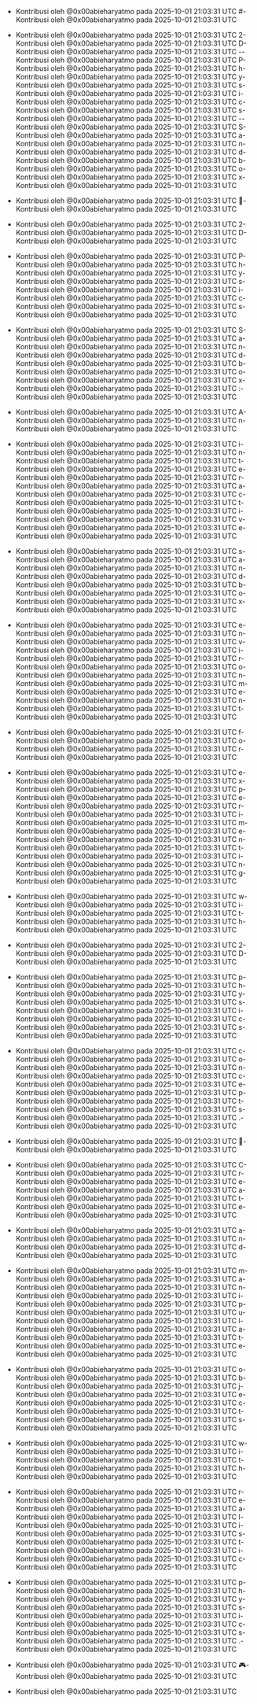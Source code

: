 - Kontribusi oleh @0x00abieharyatmo pada 2025-10-01 21:03:31 UTC
#- Kontribusi oleh @0x00abieharyatmo pada 2025-10-01 21:03:31 UTC
 - Kontribusi oleh @0x00abieharyatmo pada 2025-10-01 21:03:31 UTC
2- Kontribusi oleh @0x00abieharyatmo pada 2025-10-01 21:03:31 UTC
D- Kontribusi oleh @0x00abieharyatmo pada 2025-10-01 21:03:31 UTC
-- Kontribusi oleh @0x00abieharyatmo pada 2025-10-01 21:03:31 UTC
P- Kontribusi oleh @0x00abieharyatmo pada 2025-10-01 21:03:31 UTC
h- Kontribusi oleh @0x00abieharyatmo pada 2025-10-01 21:03:31 UTC
y- Kontribusi oleh @0x00abieharyatmo pada 2025-10-01 21:03:31 UTC
s- Kontribusi oleh @0x00abieharyatmo pada 2025-10-01 21:03:31 UTC
i- Kontribusi oleh @0x00abieharyatmo pada 2025-10-01 21:03:31 UTC
c- Kontribusi oleh @0x00abieharyatmo pada 2025-10-01 21:03:31 UTC
s- Kontribusi oleh @0x00abieharyatmo pada 2025-10-01 21:03:31 UTC
-- Kontribusi oleh @0x00abieharyatmo pada 2025-10-01 21:03:31 UTC
S- Kontribusi oleh @0x00abieharyatmo pada 2025-10-01 21:03:31 UTC
a- Kontribusi oleh @0x00abieharyatmo pada 2025-10-01 21:03:31 UTC
n- Kontribusi oleh @0x00abieharyatmo pada 2025-10-01 21:03:31 UTC
d- Kontribusi oleh @0x00abieharyatmo pada 2025-10-01 21:03:31 UTC
b- Kontribusi oleh @0x00abieharyatmo pada 2025-10-01 21:03:31 UTC
o- Kontribusi oleh @0x00abieharyatmo pada 2025-10-01 21:03:31 UTC
x- Kontribusi oleh @0x00abieharyatmo pada 2025-10-01 21:03:31 UTC

- Kontribusi oleh @0x00abieharyatmo pada 2025-10-01 21:03:31 UTC
🧱- Kontribusi oleh @0x00abieharyatmo pada 2025-10-01 21:03:31 UTC
 - Kontribusi oleh @0x00abieharyatmo pada 2025-10-01 21:03:31 UTC
2- Kontribusi oleh @0x00abieharyatmo pada 2025-10-01 21:03:31 UTC
D- Kontribusi oleh @0x00abieharyatmo pada 2025-10-01 21:03:31 UTC
 - Kontribusi oleh @0x00abieharyatmo pada 2025-10-01 21:03:31 UTC
P- Kontribusi oleh @0x00abieharyatmo pada 2025-10-01 21:03:31 UTC
h- Kontribusi oleh @0x00abieharyatmo pada 2025-10-01 21:03:31 UTC
y- Kontribusi oleh @0x00abieharyatmo pada 2025-10-01 21:03:31 UTC
s- Kontribusi oleh @0x00abieharyatmo pada 2025-10-01 21:03:31 UTC
i- Kontribusi oleh @0x00abieharyatmo pada 2025-10-01 21:03:31 UTC
c- Kontribusi oleh @0x00abieharyatmo pada 2025-10-01 21:03:31 UTC
s- Kontribusi oleh @0x00abieharyatmo pada 2025-10-01 21:03:31 UTC
 - Kontribusi oleh @0x00abieharyatmo pada 2025-10-01 21:03:31 UTC
S- Kontribusi oleh @0x00abieharyatmo pada 2025-10-01 21:03:31 UTC
a- Kontribusi oleh @0x00abieharyatmo pada 2025-10-01 21:03:31 UTC
n- Kontribusi oleh @0x00abieharyatmo pada 2025-10-01 21:03:31 UTC
d- Kontribusi oleh @0x00abieharyatmo pada 2025-10-01 21:03:31 UTC
b- Kontribusi oleh @0x00abieharyatmo pada 2025-10-01 21:03:31 UTC
o- Kontribusi oleh @0x00abieharyatmo pada 2025-10-01 21:03:31 UTC
x- Kontribusi oleh @0x00abieharyatmo pada 2025-10-01 21:03:31 UTC
:- Kontribusi oleh @0x00abieharyatmo pada 2025-10-01 21:03:31 UTC
 - Kontribusi oleh @0x00abieharyatmo pada 2025-10-01 21:03:31 UTC
A- Kontribusi oleh @0x00abieharyatmo pada 2025-10-01 21:03:31 UTC
n- Kontribusi oleh @0x00abieharyatmo pada 2025-10-01 21:03:31 UTC
 - Kontribusi oleh @0x00abieharyatmo pada 2025-10-01 21:03:31 UTC
i- Kontribusi oleh @0x00abieharyatmo pada 2025-10-01 21:03:31 UTC
n- Kontribusi oleh @0x00abieharyatmo pada 2025-10-01 21:03:31 UTC
t- Kontribusi oleh @0x00abieharyatmo pada 2025-10-01 21:03:31 UTC
e- Kontribusi oleh @0x00abieharyatmo pada 2025-10-01 21:03:31 UTC
r- Kontribusi oleh @0x00abieharyatmo pada 2025-10-01 21:03:31 UTC
a- Kontribusi oleh @0x00abieharyatmo pada 2025-10-01 21:03:31 UTC
c- Kontribusi oleh @0x00abieharyatmo pada 2025-10-01 21:03:31 UTC
t- Kontribusi oleh @0x00abieharyatmo pada 2025-10-01 21:03:31 UTC
i- Kontribusi oleh @0x00abieharyatmo pada 2025-10-01 21:03:31 UTC
v- Kontribusi oleh @0x00abieharyatmo pada 2025-10-01 21:03:31 UTC
e- Kontribusi oleh @0x00abieharyatmo pada 2025-10-01 21:03:31 UTC
 - Kontribusi oleh @0x00abieharyatmo pada 2025-10-01 21:03:31 UTC
s- Kontribusi oleh @0x00abieharyatmo pada 2025-10-01 21:03:31 UTC
a- Kontribusi oleh @0x00abieharyatmo pada 2025-10-01 21:03:31 UTC
n- Kontribusi oleh @0x00abieharyatmo pada 2025-10-01 21:03:31 UTC
d- Kontribusi oleh @0x00abieharyatmo pada 2025-10-01 21:03:31 UTC
b- Kontribusi oleh @0x00abieharyatmo pada 2025-10-01 21:03:31 UTC
o- Kontribusi oleh @0x00abieharyatmo pada 2025-10-01 21:03:31 UTC
x- Kontribusi oleh @0x00abieharyatmo pada 2025-10-01 21:03:31 UTC
 - Kontribusi oleh @0x00abieharyatmo pada 2025-10-01 21:03:31 UTC
e- Kontribusi oleh @0x00abieharyatmo pada 2025-10-01 21:03:31 UTC
n- Kontribusi oleh @0x00abieharyatmo pada 2025-10-01 21:03:31 UTC
v- Kontribusi oleh @0x00abieharyatmo pada 2025-10-01 21:03:31 UTC
i- Kontribusi oleh @0x00abieharyatmo pada 2025-10-01 21:03:31 UTC
r- Kontribusi oleh @0x00abieharyatmo pada 2025-10-01 21:03:31 UTC
o- Kontribusi oleh @0x00abieharyatmo pada 2025-10-01 21:03:31 UTC
n- Kontribusi oleh @0x00abieharyatmo pada 2025-10-01 21:03:31 UTC
m- Kontribusi oleh @0x00abieharyatmo pada 2025-10-01 21:03:31 UTC
e- Kontribusi oleh @0x00abieharyatmo pada 2025-10-01 21:03:31 UTC
n- Kontribusi oleh @0x00abieharyatmo pada 2025-10-01 21:03:31 UTC
t- Kontribusi oleh @0x00abieharyatmo pada 2025-10-01 21:03:31 UTC
 - Kontribusi oleh @0x00abieharyatmo pada 2025-10-01 21:03:31 UTC
f- Kontribusi oleh @0x00abieharyatmo pada 2025-10-01 21:03:31 UTC
o- Kontribusi oleh @0x00abieharyatmo pada 2025-10-01 21:03:31 UTC
r- Kontribusi oleh @0x00abieharyatmo pada 2025-10-01 21:03:31 UTC
 - Kontribusi oleh @0x00abieharyatmo pada 2025-10-01 21:03:31 UTC
e- Kontribusi oleh @0x00abieharyatmo pada 2025-10-01 21:03:31 UTC
x- Kontribusi oleh @0x00abieharyatmo pada 2025-10-01 21:03:31 UTC
p- Kontribusi oleh @0x00abieharyatmo pada 2025-10-01 21:03:31 UTC
e- Kontribusi oleh @0x00abieharyatmo pada 2025-10-01 21:03:31 UTC
r- Kontribusi oleh @0x00abieharyatmo pada 2025-10-01 21:03:31 UTC
i- Kontribusi oleh @0x00abieharyatmo pada 2025-10-01 21:03:31 UTC
m- Kontribusi oleh @0x00abieharyatmo pada 2025-10-01 21:03:31 UTC
e- Kontribusi oleh @0x00abieharyatmo pada 2025-10-01 21:03:31 UTC
n- Kontribusi oleh @0x00abieharyatmo pada 2025-10-01 21:03:31 UTC
t- Kontribusi oleh @0x00abieharyatmo pada 2025-10-01 21:03:31 UTC
i- Kontribusi oleh @0x00abieharyatmo pada 2025-10-01 21:03:31 UTC
n- Kontribusi oleh @0x00abieharyatmo pada 2025-10-01 21:03:31 UTC
g- Kontribusi oleh @0x00abieharyatmo pada 2025-10-01 21:03:31 UTC
 - Kontribusi oleh @0x00abieharyatmo pada 2025-10-01 21:03:31 UTC
w- Kontribusi oleh @0x00abieharyatmo pada 2025-10-01 21:03:31 UTC
i- Kontribusi oleh @0x00abieharyatmo pada 2025-10-01 21:03:31 UTC
t- Kontribusi oleh @0x00abieharyatmo pada 2025-10-01 21:03:31 UTC
h- Kontribusi oleh @0x00abieharyatmo pada 2025-10-01 21:03:31 UTC
 - Kontribusi oleh @0x00abieharyatmo pada 2025-10-01 21:03:31 UTC
2- Kontribusi oleh @0x00abieharyatmo pada 2025-10-01 21:03:31 UTC
D- Kontribusi oleh @0x00abieharyatmo pada 2025-10-01 21:03:31 UTC
 - Kontribusi oleh @0x00abieharyatmo pada 2025-10-01 21:03:31 UTC
p- Kontribusi oleh @0x00abieharyatmo pada 2025-10-01 21:03:31 UTC
h- Kontribusi oleh @0x00abieharyatmo pada 2025-10-01 21:03:31 UTC
y- Kontribusi oleh @0x00abieharyatmo pada 2025-10-01 21:03:31 UTC
s- Kontribusi oleh @0x00abieharyatmo pada 2025-10-01 21:03:31 UTC
i- Kontribusi oleh @0x00abieharyatmo pada 2025-10-01 21:03:31 UTC
c- Kontribusi oleh @0x00abieharyatmo pada 2025-10-01 21:03:31 UTC
s- Kontribusi oleh @0x00abieharyatmo pada 2025-10-01 21:03:31 UTC
 - Kontribusi oleh @0x00abieharyatmo pada 2025-10-01 21:03:31 UTC
c- Kontribusi oleh @0x00abieharyatmo pada 2025-10-01 21:03:31 UTC
o- Kontribusi oleh @0x00abieharyatmo pada 2025-10-01 21:03:31 UTC
n- Kontribusi oleh @0x00abieharyatmo pada 2025-10-01 21:03:31 UTC
c- Kontribusi oleh @0x00abieharyatmo pada 2025-10-01 21:03:31 UTC
e- Kontribusi oleh @0x00abieharyatmo pada 2025-10-01 21:03:31 UTC
p- Kontribusi oleh @0x00abieharyatmo pada 2025-10-01 21:03:31 UTC
t- Kontribusi oleh @0x00abieharyatmo pada 2025-10-01 21:03:31 UTC
s- Kontribusi oleh @0x00abieharyatmo pada 2025-10-01 21:03:31 UTC
.- Kontribusi oleh @0x00abieharyatmo pada 2025-10-01 21:03:31 UTC
 - Kontribusi oleh @0x00abieharyatmo pada 2025-10-01 21:03:31 UTC
🚀- Kontribusi oleh @0x00abieharyatmo pada 2025-10-01 21:03:31 UTC
 - Kontribusi oleh @0x00abieharyatmo pada 2025-10-01 21:03:31 UTC
C- Kontribusi oleh @0x00abieharyatmo pada 2025-10-01 21:03:31 UTC
r- Kontribusi oleh @0x00abieharyatmo pada 2025-10-01 21:03:31 UTC
e- Kontribusi oleh @0x00abieharyatmo pada 2025-10-01 21:03:31 UTC
a- Kontribusi oleh @0x00abieharyatmo pada 2025-10-01 21:03:31 UTC
t- Kontribusi oleh @0x00abieharyatmo pada 2025-10-01 21:03:31 UTC
e- Kontribusi oleh @0x00abieharyatmo pada 2025-10-01 21:03:31 UTC
 - Kontribusi oleh @0x00abieharyatmo pada 2025-10-01 21:03:31 UTC
a- Kontribusi oleh @0x00abieharyatmo pada 2025-10-01 21:03:31 UTC
n- Kontribusi oleh @0x00abieharyatmo pada 2025-10-01 21:03:31 UTC
d- Kontribusi oleh @0x00abieharyatmo pada 2025-10-01 21:03:31 UTC
 - Kontribusi oleh @0x00abieharyatmo pada 2025-10-01 21:03:31 UTC
m- Kontribusi oleh @0x00abieharyatmo pada 2025-10-01 21:03:31 UTC
a- Kontribusi oleh @0x00abieharyatmo pada 2025-10-01 21:03:31 UTC
n- Kontribusi oleh @0x00abieharyatmo pada 2025-10-01 21:03:31 UTC
i- Kontribusi oleh @0x00abieharyatmo pada 2025-10-01 21:03:31 UTC
p- Kontribusi oleh @0x00abieharyatmo pada 2025-10-01 21:03:31 UTC
u- Kontribusi oleh @0x00abieharyatmo pada 2025-10-01 21:03:31 UTC
l- Kontribusi oleh @0x00abieharyatmo pada 2025-10-01 21:03:31 UTC
a- Kontribusi oleh @0x00abieharyatmo pada 2025-10-01 21:03:31 UTC
t- Kontribusi oleh @0x00abieharyatmo pada 2025-10-01 21:03:31 UTC
e- Kontribusi oleh @0x00abieharyatmo pada 2025-10-01 21:03:31 UTC
 - Kontribusi oleh @0x00abieharyatmo pada 2025-10-01 21:03:31 UTC
o- Kontribusi oleh @0x00abieharyatmo pada 2025-10-01 21:03:31 UTC
b- Kontribusi oleh @0x00abieharyatmo pada 2025-10-01 21:03:31 UTC
j- Kontribusi oleh @0x00abieharyatmo pada 2025-10-01 21:03:31 UTC
e- Kontribusi oleh @0x00abieharyatmo pada 2025-10-01 21:03:31 UTC
c- Kontribusi oleh @0x00abieharyatmo pada 2025-10-01 21:03:31 UTC
t- Kontribusi oleh @0x00abieharyatmo pada 2025-10-01 21:03:31 UTC
s- Kontribusi oleh @0x00abieharyatmo pada 2025-10-01 21:03:31 UTC
 - Kontribusi oleh @0x00abieharyatmo pada 2025-10-01 21:03:31 UTC
w- Kontribusi oleh @0x00abieharyatmo pada 2025-10-01 21:03:31 UTC
i- Kontribusi oleh @0x00abieharyatmo pada 2025-10-01 21:03:31 UTC
t- Kontribusi oleh @0x00abieharyatmo pada 2025-10-01 21:03:31 UTC
h- Kontribusi oleh @0x00abieharyatmo pada 2025-10-01 21:03:31 UTC
 - Kontribusi oleh @0x00abieharyatmo pada 2025-10-01 21:03:31 UTC
r- Kontribusi oleh @0x00abieharyatmo pada 2025-10-01 21:03:31 UTC
e- Kontribusi oleh @0x00abieharyatmo pada 2025-10-01 21:03:31 UTC
a- Kontribusi oleh @0x00abieharyatmo pada 2025-10-01 21:03:31 UTC
l- Kontribusi oleh @0x00abieharyatmo pada 2025-10-01 21:03:31 UTC
i- Kontribusi oleh @0x00abieharyatmo pada 2025-10-01 21:03:31 UTC
s- Kontribusi oleh @0x00abieharyatmo pada 2025-10-01 21:03:31 UTC
t- Kontribusi oleh @0x00abieharyatmo pada 2025-10-01 21:03:31 UTC
i- Kontribusi oleh @0x00abieharyatmo pada 2025-10-01 21:03:31 UTC
c- Kontribusi oleh @0x00abieharyatmo pada 2025-10-01 21:03:31 UTC
 - Kontribusi oleh @0x00abieharyatmo pada 2025-10-01 21:03:31 UTC
p- Kontribusi oleh @0x00abieharyatmo pada 2025-10-01 21:03:31 UTC
h- Kontribusi oleh @0x00abieharyatmo pada 2025-10-01 21:03:31 UTC
y- Kontribusi oleh @0x00abieharyatmo pada 2025-10-01 21:03:31 UTC
s- Kontribusi oleh @0x00abieharyatmo pada 2025-10-01 21:03:31 UTC
i- Kontribusi oleh @0x00abieharyatmo pada 2025-10-01 21:03:31 UTC
c- Kontribusi oleh @0x00abieharyatmo pada 2025-10-01 21:03:31 UTC
s- Kontribusi oleh @0x00abieharyatmo pada 2025-10-01 21:03:31 UTC
.- Kontribusi oleh @0x00abieharyatmo pada 2025-10-01 21:03:31 UTC
 - Kontribusi oleh @0x00abieharyatmo pada 2025-10-01 21:03:31 UTC
🎮- Kontribusi oleh @0x00abieharyatmo pada 2025-10-01 21:03:31 UTC

- Kontribusi oleh @0x00abieharyatmo pada 2025-10-01 21:03:31 UTC
